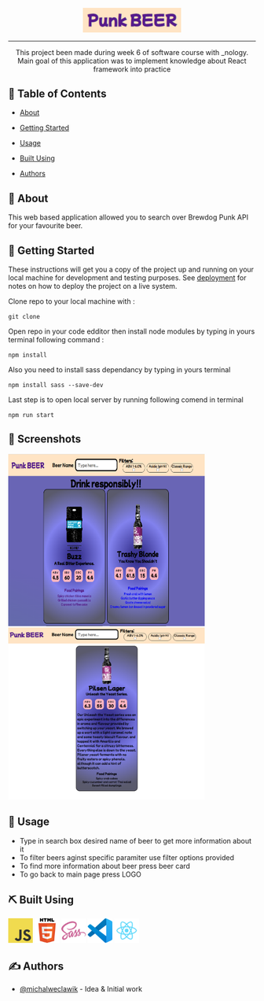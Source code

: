 <p align="center">
  <a href="" rel="noopener">
 <img width=200px  src="./src/images/LOGO.PNG" alt="Project logo"></a>
</p>

<div align="center">

</div>

---

<p align="center">This project been made during week 6 of software course with _nology. Main goal of this application was to implement knowledge about React framework into practice
    <br> 
</p>

## 📝 Table of Contents

- [About](#about)
- [Getting Started](#getting_started)

- [Usage](#usage)
- [Built Using](#built_using)

- [Authors](#authors)

## 🧐 About <a name = "about"></a>

This web based application allowed you to search over Brewdog Punk API for your favourite beer.

## 🏁 Getting Started <a name = "getting_started"></a>

These instructions will get you a copy of the project up and running on your local machine for development and testing purposes. See [deployment](#deployment) for notes on how to deploy the project on a live system.

Clone repo to your local machine with :

```
git clone
```

Open repo in your code edditor then install node modules by typing in yours terminal following command :

```
npm install
```

Also you need to install sass dependancy by typing in yours terminal

```
npm install sass --save-dev
```

Last step is to open local server by running following comend in terminal

```
npm run start
```

## 📸 Screenshots <a name = "screenshots"></a>

<div>
<img width=400px height=350px src="src\images\screenshot1.png" alt="Screenshots">
<img width=400px height=350px src="src\images\screenshot2.png" alt="Screenshots2">
</div>

## 🎈 Usage <a name="usage"></a>

- Type in search box desired name of beer to get more information about it
- To filter beers aginst specific paramiter use filter options provided
- To find more information about beer press beer card
- To go back to main page press LOGO

## ⛏️ Built Using <a name = "built_using"></a>

<div>

<img width=50px height=50px src="https://raw.githubusercontent.com/github/explore/80688e429a7d4ef2fca1e82350fe8e3517d3494d/topics/javascript/javascript.png" alt="JS">
<img width=50px height=50px src="https://raw.githubusercontent.com/github/explore/80688e429a7d4ef2fca1e82350fe8e3517d3494d/topics/html/html.png" alt="HTML">
<img width=50px height=50px src="https://raw.githubusercontent.com/github/explore/80688e429a7d4ef2fca1e82350fe8e3517d3494d/topics/sass/sass.png" alt="SASS">
<img width=50px height=50px src="https://raw.githubusercontent.com/github/explore/80688e429a7d4ef2fca1e82350fe8e3517d3494d/topics/visual-studio-code/visual-studio-code.png" alt="VS">
<img width=50px height=50px src="https://raw.githubusercontent.com/github/explore/80688e429a7d4ef2fca1e82350fe8e3517d3494d/topics/react/react.png" alt="VS">
</div>

## ✍️ Authors <a name = "authors"></a>

- [@michalweclawik](https://github.com/michalweclawik) - Idea & Initial work
